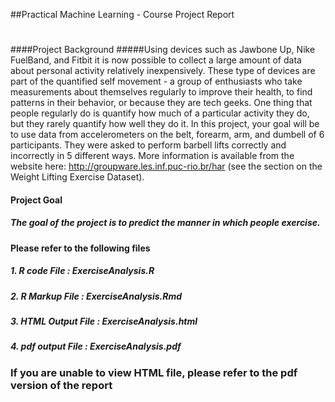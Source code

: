 ##Practical Machine Learning - Course Project Report
# 
####Project Background
#####Using devices such as Jawbone Up, Nike FuelBand, and Fitbit it is now possible to collect a large amount of data about personal activity relatively inexpensively. These type of devices are part of the quantified self movement - a group of enthusiasts who take measurements about themselves regularly to improve their health, to find patterns in their behavior, or because they are tech geeks. One thing that people regularly do is quantify how much of a particular activity they do, but they rarely quantify how well they do it. In this project, your goal will be to use data from accelerometers on the belt, forearm, arm, and dumbell of 6 participants. They were asked to perform barbell lifts correctly and incorrectly in 5 different ways. More information is available from the website here: http://groupware.les.inf.puc-rio.br/har (see the section on the Weight Lifting Exercise Dataset).
#### Project Goal
##### The goal of the project is to predict the manner in which people exercise. 

#### Please refer to the following files
##### 1. R code File : ExerciseAnalysis.R 
##### 2. R Markup File : ExerciseAnalysis.Rmd
##### 3. HTML Output File : ExerciseAnalysis.html
##### 4. pdf output File : ExerciseAnalysis.pdf

### If you are unable to view HTML file, please refer to the pdf version of the report
